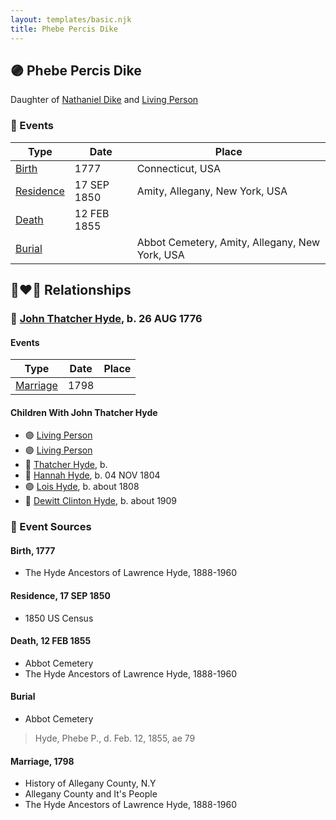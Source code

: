 ```yaml
---
layout: templates/basic.njk
title: Phebe Percis Dike
---
```

## 🟣 Phebe Percis Dike

Daughter of [Nathaniel Dike](/people/3/36914917) and [Living Person](/people/6/66432130)

### 📆 Events

Type | Date | Place
------ | ------ | ------
[Birth](#event-598d079c-2c54-462f-83b5-26c9acbf34fe) | 1777 | Connecticut, USA
[Residence](#event-af04e2ed-0522-44b0-aa79-006abdf611a5) | 17 SEP 1850 | Amity, Allegany, New York, USA
[Death](#event-6422a02f-3b67-4e4e-b6d4-4041cb5338ff) | 12 FEB 1855 |
[Burial](#event-462228c3-ec1f-455b-bc5e-929fb6079283) |  | Abbot Cemetery, Amity, Allegany, New York, USA

## 👩‍❤️‍👨 Relationships

### 🔵 [John Thatcher Hyde](/people/3/3310224), b. 26 AUG 1776

#### Events

Type | Date | Place
------ | ------ | ------
[Marriage](#event-749239a3-39fe-4d30-9095-ec48d5d881ca) | 1798 |
#### Children With John Thatcher Hyde
* 🟣 [Living Person](/people/4/44848664)
* 🟣 [Living Person](/people/4/47693044)
* 🔵 [Thatcher Hyde](/people/3/39742544), b.
* 🔵 [Hannah Hyde](/people/2/2490748), b. 04 NOV 1804
* 🟣 [Lois Hyde](/people/8/83724316), b. about 1808
* 🔵 [Dewitt Clinton Hyde](/people/4/47530864), b. about 1909
### 📰 Event Sources

#### <a id="event-598d079c-2c54-462f-83b5-26c9acbf34fe"></a> Birth, 1777
* The Hyde Ancestors of Lawrence Hyde, 1888-1960

#### <a id="event-af04e2ed-0522-44b0-aa79-006abdf611a5"></a> Residence, 17 SEP 1850
* 1850 US Census

#### <a id="event-6422a02f-3b67-4e4e-b6d4-4041cb5338ff"></a> Death, 12 FEB 1855
* Abbot Cemetery
* The Hyde Ancestors of Lawrence Hyde, 1888-1960

#### <a id="event-462228c3-ec1f-455b-bc5e-929fb6079283"></a> Burial
* Abbot Cemetery
>   
  > Hyde, Phebe P., d. Feb. 12, 1855, ae 79
#### <a id="event-749239a3-39fe-4d30-9095-ec48d5d881ca"></a> Marriage, 1798
* History of Allegany County, N.Y
* Allegany County and It's People
* The Hyde Ancestors of Lawrence Hyde, 1888-1960
